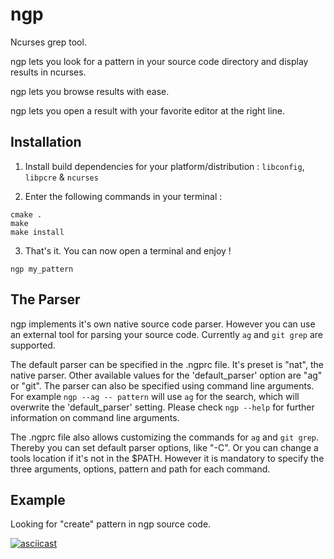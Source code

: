 ngp
===

Ncurses grep tool.

ngp lets you look for a pattern in your source code directory and display results in ncurses.

ngp lets you browse results with ease.

ngp lets you open a result with your favorite editor at the right line.

Installation
------------

1. Install build dependencies for your platform/distribution : `libconfig`, `libpcre` & `ncurses`

2. Enter the following commands in your terminal :

```
cmake .
make
make install
```

3. That's it. You can now open a terminal and enjoy !

```
ngp my_pattern
```

The Parser
----------
ngp implements it's own native source code parser.
However you can use an external tool for parsing your source code.
Currently `ag` and `git grep` are supported.

The default parser can be specified in the .ngprc file.
It's preset is "nat", the native parser.
Other available values for the 'default_parser' option are "ag" or "git".
The parser can also be specified using command line arguments.
For example `ngp --ag -- pattern` will use `ag` for the search, which will overwrite the 'default_parser' setting.
Please check `ngp --help` for further information on command line arguments.

The .ngprc file also allows customizing the commands for `ag` and `git grep`.
Thereby you can set default parser options, like "-C".
Or you can change a tools location if it's not in the $PATH.
However it is mandatory to specify the three arguments, options, pattern and path for each command.

Example
-------

Looking for "create" pattern in ngp source code.

[![asciicast](https://asciinema.org/a/2r4kmqt572knj5m271z6o7b0y.png)](https://asciinema.org/a/2r4kmqt572knj5m271z6o7b0y)
